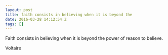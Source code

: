 ```yaml
---
layout: post
title: faith consists in believing when it is beyond the
date: 2016-03-28 14:12:54 Z
tags: []
---
```

Faith consists in believing when it is beyond the power of reason to believe.

Voltaire

